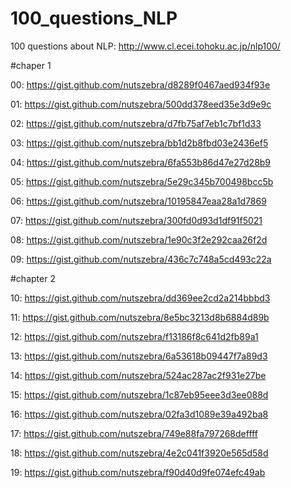 # 100_questions_NLP
100 questions about NLP: http://www.cl.ecei.tohoku.ac.jp/nlp100/

#chaper 1

00: https://gist.github.com/nutszebra/d8289f0467aed934f93e

01: https://gist.github.com/nutszebra/500dd378eed35e3d9e9c

02: https://gist.github.com/nutszebra/d7fb75af7eb1c7bf1d33

03: https://gist.github.com/nutszebra/bb1d2b8fbd03e2436ef5

04: https://gist.github.com/nutszebra/6fa553b86d47e27d28b9

05: https://gist.github.com/nutszebra/5e29c345b700498bcc5b

06: https://gist.github.com/nutszebra/10195847eaa28a1d7869

07: https://gist.github.com/nutszebra/300fd0d93d1df91f5021

08: https://gist.github.com/nutszebra/1e90c3f2e292caa26f2d

09: https://gist.github.com/nutszebra/436c7c748a5cd493c22a

#chapter 2

10: https://gist.github.com/nutszebra/dd369ee2cd2a214bbbd3

11: https://gist.github.com/nutszebra/8e5bc3213d8b6884d89b

12: https://gist.github.com/nutszebra/f13186f8c641d2fb89a1

13: https://gist.github.com/nutszebra/6a53618b09447f7a89d3

14: https://gist.github.com/nutszebra/524ac287ac2f931e27be

15: https://gist.github.com/nutszebra/1c87eb95eee3d3ee088d

16: https://gist.github.com/nutszebra/02fa3d1089e39a492ba8

17: https://gist.github.com/nutszebra/749e88fa797268deffff

18: https://gist.github.com/nutszebra/4e2c041f3920e565d58d

19: https://gist.github.com/nutszebra/f90d40d9fe074efc49ab
